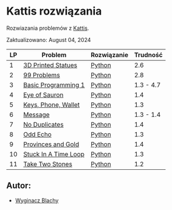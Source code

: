 # Kattis rozwiązania 
Rozwiazania problemów z [Kattis](https://open.kattis.com/). 

Zaktualizowano: August 04, 2024

 | LP | Problem | Rozwiązanie | Trudność |
 | -- | ------- | ----------- | -------- |
 | 1 | [3D Printed Statues](https://open.kattis.com/problems/3dprinter) | [Python](https://github.com/WyginaczBlachy/Kattis/blob/main/Kattis/3D%20Printed%20Statues/3dprinter.py) |2.6|
 | 2 | [99 Problems](https://open.kattis.com/problems/99problems) | [Python](https://github.com/WyginaczBlachy/Kattis/blob/main/Kattis/99%20Problems/99problems.py) |2.8|
 | 3 | [Basic Programming 1](https://open.kattis.com/problems/basicprogramming1) | [Python](https://github.com/WyginaczBlachy/Kattis/blob/main/Kattis/Basic%20Programming%201/basicprogramming1.py) |1.3 - 4.7|
 | 4 | [Eye of Sauron](https://open.kattis.com/problems/eyeofsauron) | [Python](https://github.com/WyginaczBlachy/Kattis/blob/main/Kattis/Eye%20of%20Sauron/eyeofsauron.py) |1.4|
 | 5 | [Keys, Phone, Wallet](https://open.kattis.com/problems/keysphonewallet) | [Python](https://github.com/WyginaczBlachy/Kattis/blob/main/Kattis/Keys,%20Phone,%20Wallet/keysphonewallet.py) |1.3|
 | 6 | [Message](https://open.kattis.com/problems/meddelande) | [Python](https://github.com/WyginaczBlachy/Kattis/blob/main/Kattis/Message/meddelande.py) |1.3 - 1.4|
 | 7 | [No Duplicates](https://open.kattis.com/problems/nodup) | [Python](https://github.com/WyginaczBlachy/Kattis/blob/main/Kattis/No%20Duplicates/nodup.py) |1.4|
 | 8 | [Odd Echo](https://open.kattis.com/problems/oddecho) | [Python](https://github.com/WyginaczBlachy/Kattis/blob/main/Kattis/Odd%20Echo/oddecho.py) |1.3|
 | 9 | [Provinces and Gold](https://open.kattis.com/problems/provincesandgold) | [Python](https://github.com/WyginaczBlachy/Kattis/blob/main/Kattis/Provinces%20and%20Gold/provincesandgold.py) |1.4|
 | 10 | [Stuck In A Time Loop](https://open.kattis.com/problems/timeloop) | [Python](https://github.com/WyginaczBlachy/Kattis/blob/main/Kattis/Stuck%20In%20A%20Time%20Loop/timeloop.py) |1.3|
 | 11 | [Take Two Stones](https://open.kattis.com/problems/twostones) | [Python](https://github.com/WyginaczBlachy/Kattis/blob/main/Kattis/Take%20Two%20Stones/twostones.py) |1.2|


## Autor:
- [Wyginacz Blachy](https://open.kattis.com/WyginaczBlachy)